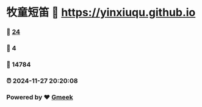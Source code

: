 # 牧童短笛 :link: https://yinxiuqu.github.io 
### :page_facing_up: [24](https://yinxiuqu.github.io/tag.html) 
### :speech_balloon: 4 
### :hibiscus: 14784 
### :alarm_clock: 2024-11-27 20:20:08 
### Powered by :heart: [Gmeek](https://github.com/Meekdai/Gmeek)
